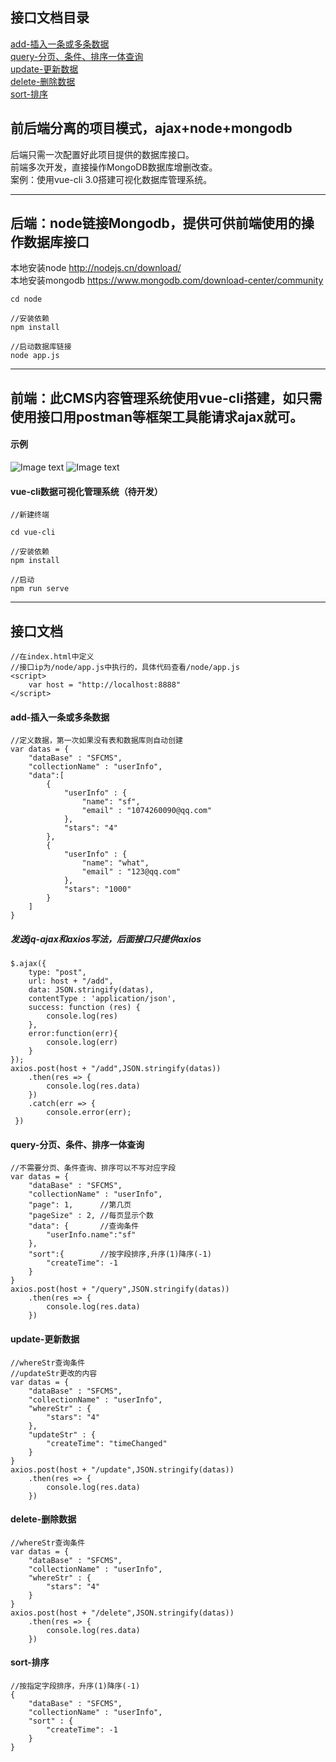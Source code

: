 ## 接口文档目录
<a href="#add-插入一条或多条数据">add-插入一条或多条数据</a><br>
<a href="#query-分页条件排序一体查询">query-分页、条件、排序一体查询</a><br>
<a href="#update-更新数据">update-更新数据</a><br>
<a href="#delete-删除数据">delete-删除数据</a><br>
<a href="#sort-排序">sort-排序</a><br>

## 前后端分离的项目模式，ajax+node+mongodb

后端只需一次配置好此项目提供的数据库接口。<br>
前端多次开发，直接操作MongoDB数据库增删改查。<br>
案例：使用vue-cli 3.0搭建可视化数据库管理系统。

***

## 后端：node链接Mongodb，提供可供前端使用的操作数据库接口
本地安装node http://nodejs.cn/download/<br>
本地安装mongodb https://www.mongodb.com/download-center/community <br>
```
cd node 

//安装依赖
npm install

//启动数据库链接
node app.js
```
***
## 前端：此CMS内容管理系统使用vue-cli搭建，如只需使用接口用postman等框架工具能请求ajax就可。


#### 示例
![Image text](http://139.196.102.62/img/TIM20190614135926.png)
![Image text](http://139.196.102.62/img/weixin20190614143711.png)

#### vue-cli数据可视化管理系统（待开发）
```
//新建终端

cd vue-cli 

//安装依赖
npm install

//启动
npm run serve
```

***


## 接口文档


```
//在index.html中定义
//接口ip为/node/app.js中执行的，具体代码查看/node/app.js
<script>
    var host = "http://localhost:8888"
</script>

```


#### add-插入一条或多条数据

```
//定义数据，第一次如果没有表和数据库则自动创建
var datas = {
	"dataBase" : "SFCMS",
	"collectionName" : "userInfo",
	"data":[
		{
            "userInfo" : {
                "name": "sf",
                "email" : "1074260090@qq.com"
            },
            "stars": "4"
		},
		{
            "userInfo" : {
                "name": "what",
                "email" : "123@qq.com"
            },
            "stars": "1000"
		}
	]
}
```
##### 发送jq-ajax和axios写法，后面接口只提供axios
```
$.ajax({
    type: "post",
    url: host + "/add",
    data: JSON.stringify(datas),
    contentType : 'application/json',
    success: function (res) {
        console.log(res)
    },
    error:function(err){
        console.log(err)
    }
});
axios.post(host + "/add",JSON.stringify(datas))
    .then(res => {
        console.log(res.data)
    })
    .catch(err => {
        console.error(err); 
 })
```

#### query-分页、条件、排序一体查询
```
//不需要分页、条件查询、排序可以不写对应字段
var datas = {
	"dataBase" : "SFCMS",
	"collectionName" : "userInfo",
	"page": 1,      //第几页
	"pageSize" : 2, //每页显示个数
	"data": {       //查询条件
		"userInfo.name":"sf"
	},
	"sort":{        //按字段排序,升序(1)降序(-1)
		"createTime": -1
	}
}
axios.post(host + "/query",JSON.stringify(datas))
    .then(res => {
        console.log(res.data)
    })
```

#### update-更新数据
```
//whereStr查询条件
//updateStr更改的内容
var datas = {
	"dataBase" : "SFCMS",
	"collectionName" : "userInfo",
	"whereStr" : {
		"stars": "4"
	},
	"updateStr" : {
		"createTime": "timeChanged"
	}
}
axios.post(host + "/update",JSON.stringify(datas))
    .then(res => {
        console.log(res.data)
    })
```

#### delete-删除数据
```
//whereStr查询条件
var datas = {
	"dataBase" : "SFCMS",
	"collectionName" : "userInfo",
	"whereStr" : {
		"stars": "4"
	}
}
axios.post(host + "/delete",JSON.stringify(datas))
    .then(res => {
        console.log(res.data)
    })
```

#### sort-排序
```
//按指定字段排序，升序(1)降序(-1)
{
	"dataBase" : "SFCMS",
	"collectionName" : "userInfo",
	"sort" : {
		"createTime": -1
	}
}
```